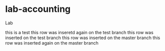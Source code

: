 lab-accounting
==============

Lab



this is a test
this row was inseretd again on the test branch
this row was inserted on the test branch
this row was inserted on the master branch
this row was inserted again on the master branch
